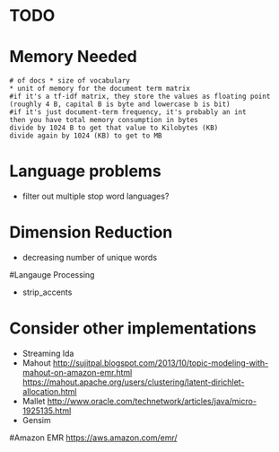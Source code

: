 # TODO
# Memory Needed
    # of docs * size of vocabulary
    * unit of memory for the document term matrix
    #if it's a tf-idf matrix, they store the values as floating point (roughly 4 B, capital B is byte and lowercase b is bit)
    #if it's just document-term frequency, it's probably an int
    then you have total memory consumption in bytes
    divide by 1024 B to get that value to Kilobytes (KB)
    divide again by 1024 (KB) to get to MB

# Language problems
* filter out multiple stop word languages?

# Dimension Reduction
* decreasing number of unique words

#Langauge Processing
* strip_accents

# Consider other implementations
* Streaming lda
* Mahout
    http://sujitpal.blogspot.com/2013/10/topic-modeling-with-mahout-on-amazon-emr.html
    https://mahout.apache.org/users/clustering/latent-dirichlet-allocation.html
* Mallet
    http://www.oracle.com/technetwork/articles/java/micro-1925135.html
* Gensim

#Amazon EMR
https://aws.amazon.com/emr/
